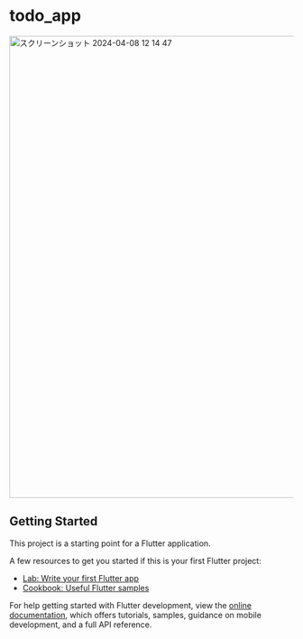 # todo_app
<img width="819" alt="スクリーンショット 2024-04-08 12 14 47" src="https://github.com/Ishwor-shrestha1205/TODO_APP/assets/83254076/ef461925-200c-40c1-a8f3-8186b9056c73">

## Getting Started

This project is a starting point for a Flutter application.

A few resources to get you started if this is your first Flutter project:

- [Lab: Write your first Flutter app](https://docs.flutter.dev/get-started/codelab)
- [Cookbook: Useful Flutter samples](https://docs.flutter.dev/cookbook)

For help getting started with Flutter development, view the
[online documentation](https://docs.flutter.dev/), which offers tutorials,
samples, guidance on mobile development, and a full API reference.

